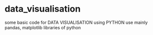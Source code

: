 # data_visualisation
some basic code for DATA VISUALISATION using PYTHON
use mainly pandas, matplotlib libraries of python 
